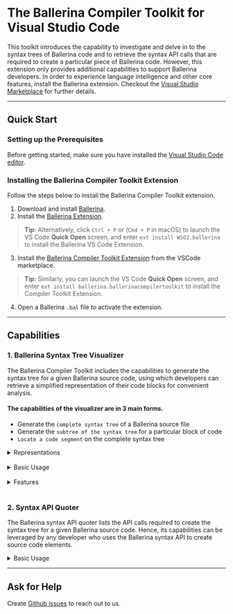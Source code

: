 # The Ballerina Compiler Toolkit for Visual Studio Code

This toolkit introduces the capability to investigate and delve in to the syntax trees of Ballerina code and to retrieve the syntax API calls that are required to create a particular piece of Ballerina code. However, this extension only provides additional capabilities to support Ballerina developers. In order to experience language intelligence and other core features, install the Ballerina extension. Checkout the [Visual Studio Marketplace](https://marketplace.visualstudio.com/items?itemName=WSO2.ballerina) for further details.

---
## Quick Start

### Setting up the Prerequisites

Before getting started, make sure you have installed the [Visual Studio Code editor](https://code.visualstudio.com/download).

### Installing the Ballerina Compiler Toolkit Extension

Follow the steps below to install the Ballerina Compiler Toolkit extension.

1. Download and install [Ballerina](https://ballerina.io/learn/installing-ballerina/setting-up-ballerina/).
2. Install the [Ballerina Extension](https://ballerina.io/learn/tooling-guide/visual-studio-code-extension/quick-start/#installing-the-ballerina-extension). 

  >**Tip:** Alternatively, click `Ctrl + P` or (`Cmd + P` in macOS) to launch the VS Code **Quick Open** screen, and enter `ext install WSO2.ballerina` to install the Ballerina VS Code Extension.

3. Install the [Ballerina Compiler Toolkit Extension](https://marketplace.visualstudio.com/items?itemName=ballerina.ballerinacompilertoolkit) from the VSCode marketplace.

  >**Tip:** Similarly, you can launch the VS Code **Quick Open** screen, and enter `ext install ballerina.ballerinacompilertoolkit` to install the Compiler Toolkit Extension.

4. Open a Ballerina `.bal` file to activate the extension.

---
## Capabilities

### 1. Ballerina Syntax Tree Visualizer
The Ballerina Compiler Toolkit includes the capabilities to generate the syntax tree for a given Ballerina source code, using which developers can retrieve a simplified representation of their code blocks for convenient analysis.

#### The capabilities of the visualizer are in 3 main forms.
* Generate the `complete syntax tree` of a Ballerina source file    
* Generate the `subtree of the syntax tree` for a particular block of code
* `Locate a code segment` on the complete syntax tree

<details>
<summary> Representations </summary>

The syntax tree visualizer has two types of representations: `graphical` and `dropdown`.

<img src="docs/syntax-tree-visualizer/GraphicalTree.jpeg" width="60%" >
<br/> <br/>

<img src="docs/syntax-tree-visualizer/DropdownTree.jpeg" width="60%">
</details>
<br/>
<details>
<summary> Basic Usage </summary>

The command for the `full syntax tree` retrieval can be found on the <strong>Command Palette</strong>.

  >**Tip:** The command palette can be viewed via `Ctrl + Shift + P` or (`Cmd + Shift + P` in macOS).

<img src="docs/syntax-tree-visualizer/CommandPalette.gif" width="60%">
<br/> <br/>

The `sub syntax tree retrieval` and `locate code` options can be found as <strong>Code Actions</strong>.

<img src="docs/syntax-tree-visualizer/CodeActions.gif" width="60%">
</details>
<br/>
<details>
<summary> Features </summary>

The syntax trees rendered through the visualizer have muliple features available in both the graphical and dropdown representations.
<br/>

#### * View `node details`
<img src="docs/syntax-tree-visualizer/NodeDetails.gif" width="70%">
<br/> <br/>

#### * Track `syntax diagnostics`
<img src="docs/syntax-tree-visualizer/Diagnostics.gif" width="70%">
<br/> <br/>

#### * `Locate` the tree node on the text editor
<img src="docs/syntax-tree-visualizer/LocateCode.gif" width="70%">
<br/> <br/>

#### * `Switch to full tree mode` from sub syntax trees and locate trees
<img src="docs/syntax-tree-visualizer/SwitchFullTree.gif" width="70%">
</details>

<br/>

### 2. Syntax API Quoter
The Ballerina syntax API quoter lists the API calls required to create the syntax tree for a given Ballerina source code. Hence, its capabilities can be leveraged by any developer who uses the Ballerina syntax API to create source code elements.

<details>
<summary> Basic Usage </summary>

The command for the syntax API quoter can be found on the Command Palette as well. Executing this command will copy the list of syntax API calls that are required by the Ballerina source code, to the clipboard.

<img src="docs/syntax-api-quoter/CommandPalette.gif" width="60%">
</details>

---
## Ask for Help

Create [Github issues](https://github.com/ballerina-platform/plugin-vscode-compiler-toolkit) to reach out to us.
